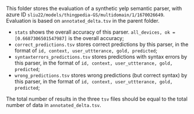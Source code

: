This folder stores the evaluation of a synthetic yelp semantic parser, with azure ID `sliu22/models/thingpedia-GS/multidomain/1/1670026649`.
Evaluation is based on `annotated_delta.tsv` in the parent folder.

- `stats` shows the overall accuracy of this parser. `all_devices, ok = [0.6687306501547987]` is the overall accuracy;
- `correct_predictions.tsv` stores correct predictions by this parser, in the format of `id, context, user_uttterance, gold, predicted`;
- `syntaxterrors_predictions.tsv` stores predictions with syntax errors by this parser, in the format of `id, context, user_uttterance, gold, predicted`;
- `wrong_predictions.tsv` stores wrong predictions (but correct syntax) by this parser, in the format of `id, context, user_uttterance, gold, predicted`;

The total number of results in the three `tsv` files should be equal to the total number of data in `annotated_delta.tsv`.
